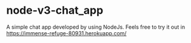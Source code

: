 # node-v3-chat_app
A simple chat app developed by using NodeJs. Feels free to try it out in https://immense-refuge-80931.herokuapp.com/
